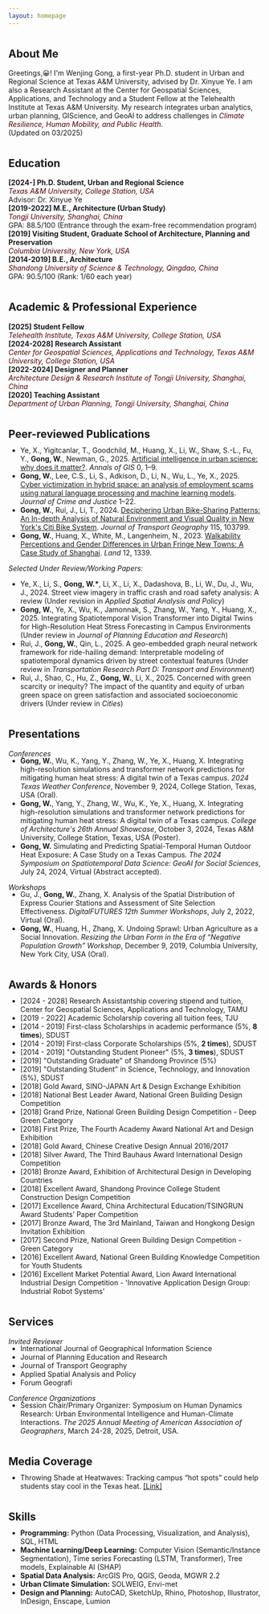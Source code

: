 ```yaml
---
layout: homepage
---
```


<style>
  h2 {
    margin-top: 40px; /* 增加二级标题**的上边距 */
  }

</style>

<!-- 
I'm a <a href="https://med.nyu.edu/departments-institutes/population-health/divisions-sections-centers/biostatistics/" target="_blank"> Biostatistics</a> Ph.D. candidate at <a href="https://www.nyu.edu/" target="_blank"> New York University</a>'s <a href="https://med.nyu.edu/" target="_blank"> Grossman School of Medicine</a>, specifically within the <a href="https://med.nyu.edu/research/sackler-institute-graduate-biomedical-sciences/" target="_blank"> Vilcek institute of Biomedical Sciences</a> and the Department of <a href="https://med.nyu.edu/departments-institutes/population-health/" target="_blank"> Population Health</a>. Under the mentorship of Prof.  
working under the mentorship of Prof.<a href="https://med.nyu.edu/faculty/thaddeus-tarpey" target="_blank"> Thaddeus Tarpey</a>. My research involves developing statistical models that cater to high-dimensional complex data, such as functional and imaging data.
I’m always open to collaborating with those who share similar research interests. Feel free to reach out via email—I’d be happy to connect and discuss further!  
-->


## About Me
<span id="about" style="display: block; margin-top: -100px; padding-top: 100px;"></span>
Greetings,😀! I'm Wenjing Gong, a first-year Ph.D. student in Urban and Regional Science at Texas A&M University, advised by Dr. Xinyue Ye. I am also a Research Assistant at the Center for Geospatial Sciences, Applications, and Technology and a Student Fellow at the Telehealth Institute at Texas A&M University. My research integrates urban analytics, urban planning, GIScience, and GeoAI to address challenges in <i style="color:#500000">Climate Resilience, Human Mobility, and Public Health</i>.  
(Updated on 03/2025)


## Education
<span id="education" style="display: block; margin-top: -100px; padding-top: 100px;"></span>
**[2024-] Ph.D. Student, Urban and Regional Science**  
<i style="color:#500000">Texas A&M University, College Station, USA</i>  
Advisor: Dr. Xinyue Ye  
**[2019-2022] M.E., Architecture (Urban Study)**  
<i style="color:#500000">Tongji University, Shanghai, China</i>  
GPA: 88.5/100 (Entrance through the exam-free recommendation program)  
**[2019] Visiting Student, Graduate School of Architecture, Planning and Preservation**  
<i style="color:#500000">Columbia University, New York, USA</i>  
**[2014-2019] B.E., Architecture**  
<i style="color:#500000">Shandong University of Science & Technology, Qingdao, China</i>  
GPA: 90.5/100 (Rank: 1/60 each year)


## Academic & Professional Experience
<span id="employment" style="display: block; margin-top: -100px; padding-top: 100px;"></span>
**[2025] Student Fellow**  
<i style="color:#500000">Telehealth Institute, Texas A&M University, College Station, USA</i>  
**[2024-2028] Research Assistant**  
<i style="color:#500000">Center for Geospatial Sciences, Applications and Technology, Texas A&M University, College Station, USA</i>  
**[2022-2024] Designer and Planner**  
<i style="color:#500000">Architecture Design & Research Institute of Tongji University, Shanghai, China</i>  
**[2020] Teaching Assistant**  
<i style="color:#500000">Department of Urban Planning, Tongji University, Shanghai, China</i>


## Peer-reviewed Publications
<span id="publications" style="display: block; margin-top: -100px; padding-top: 80px;"></span>
* Ye, X., Yigitcanlar, T., Goodchild, M., Huang, X., Li, W., Shaw, S.-L., Fu, Y., **Gong, W.**, Newman, G., 2025. <a href="https://doi.org/10.1080/19475683.2025.2469110" target="_blank">Artificial intelligence in urban science: why does it matter?</a>. *Annals of GIS* 0, 1–9.
* **Gong, W.**, Lee, C.S., Li, S., Adkison, D., Li, N., Wu, L., Ye, X., 2025. <a href="https://doi.org/10.1080/0735648X.2024.2448804" target="_blank">Cyber victimization in hybrid space: an analysis of employment scams using natural language processing and machine learning models</a>. *Journal of Crime and Justice* 1–22.
* **Gong, W.**, Rui, J., Li, T., 2024. <a href="https://doi.org/10.1016/j.jtrangeo.2024.103799" target="_blank">Deciphering Urban Bike-Sharing Patterns: An In-depth Analysis of Natural Environment and Visual Quality in New York's Citi Bike System</a>. *Journal of Transport Geography* 115, 103799.
* **Gong, W.**, Huang, X., White, M., Langenheim, N., 2023. <a href="https://doi.org/10.3390/land12071339" target="_blank">Walkability Perceptions and Gender Differences in Urban Fringe New Towns: A Case Study of Shanghai</a>. *Land* 12, 1339.

*Selected Under Review/Working Papers:*
* Ye, X., Li, S., **Gong, W.\***, Li, X., Li, X., Dadashova, B., Li, W., Du, J., Wu, J., 2024. Street view imagery in traffic crash and road safety analysis: A review (Under revision in *Applied Spatial Analysis and Policy*)
* **Gong, W.**, Ye, X., Wu, K., Jamonnak, S., Zhang, W., Yang, Y., Huang, X., 2025. Integrating Spatiotemporal Vision Transformer into Digital Twins for High-Resolution Heat Stress Forecasting in Campus Environments (Under review in *Journal of Planning Education and Research*)
* Rui, J., **Gong, W.**, Qin, L., 2025. A geo-embedded graph neural network framework for ride-hailing demand: Interpretable modeling of spatiotemporal dynamics driven by street contextual features (Under review in *Transportation Research Part D: Transport and Environment*)
* Rui, J., Shao, C., Hu, Z., **Gong, W.**, Li, X., 2025. Concerned with green scarcity or inequity? The impact of the quantity and equity of urban green space on green satisfaction and associated socioeconomic drivers (Under review in *Cities*)



## Presentations
*Conferences*
<span id="presentations" style="display: block; margin-top: -100px; padding-top: 80px;"></span>
* **Gong, W.**, Wu, K., Yang, Y., Zhang, W., Ye, X., Huang, X. Integrating high-resolution simulations and transformer network predictions for mitigating human heat stress: A digital twin of a Texas campus. *2024 Texas Weather Conference*, November 9, 2024, College Station, Texas, USA (Oral).
* **Gong, W.**, Yang, Y., Zhang, W., Wu, K., Ye, X., Huang, X. Integrating high-resolution simulations and transformer network predictions for mitigating human heat stress: A digital twin of a Texas campus. *College of Architecture's 26th Annual Showcase*, October 3, 2024, Texas A&M University, College Station, Texas, USA (Poster).
* **Gong, W.** Simulating and Predicting Spatial-Temporal Human Outdoor Heat Exposure: A Case Study on a Texas Campus. *The 2024 Symposium on Spatiotemporal Data Science: GeoAI for Social Sciences*, July 24, 2024, Virtual (Abstract accepted).

*Workshops*
<span id="presentations" style="display: block; margin-top: -100px; padding-top: 80px;"></span>
* Gu, J., **Gong, W.**, Zhang, X. Analysis of the Spatial Distribution of Express Courier Stations and Assessment of Site Selection Effectiveness. *DigitalFUTURES 12th Summer Workshops*, July 2, 2022, Virtual (Oral).
* **Gong, W.**, Huang, H., Zhang, X. Undoing Sprawl: Urban Agriculture as a Social Innovation. *Resizing the Urban Form in the Era of “Negative Population Growth” Workshop*, December 9, 2019, Columbia University, New York City, USA (Oral).


## Awards & Honors
<span id="awards" style="display: block; margin-top: -100px; padding-top: 80px;"></span>
* [2024 - 2028]	Research Assistantship covering stipend and tuition, Center for Geospatial Sciences, Applications and Technology, TAMU
* [2019 - 2022]	Academic Scholarship covering all tuition fees, TJU
* [2014 - 2019]	First-class Scholarships in academic performance (5%, **8 times**), SDUST
* [2014 - 2019]	First-class Corporate Scholarships (5%, **2 times**), SDUST
* [2014 - 2019]	"Outstanding Student Pioneer" (5%, **3 times**), SDUST
* [2019]	"Outstanding Graduate" of Shandong Province (5%)
* [2019]	"Outstanding Student" in Science, Technology, and Innovation (5%), SDUST
* [2018]	Gold Award, SINO-JAPAN Art & Design Exchange Exhibition
* [2018]	National Best Leader Award, National Green Building Design Competition
* [2018]	Grand Prize, National Green Building Design Competition - Deep Green Category
* [2018]	First Prize, The Fourth Academy Award National Art and Design Exhibition
* [2018]	Gold Award, Chinese Creative Design Annual 2016/2017
* [2018]	Silver Award, The Third Bauhaus Award International Design Competition
* [2018]	Bronze Award, Exhibition of Architectural Design in Developing Countries
* [2018]	Excellent Award, Shandong Province College Student Construction Design Competition
* [2017]	Excellence Award, China Architectural Education/TSINGRUN Award Students’ Paper Competition
* [2017]	Bronze Award, The 3rd Mainland, Taiwan and Hongkong Design Invitation Exhibition
* [2017]	Second Prize, National Green Building Design Competition - Green Category
* [2016]	Excellent Award, National Green Building Knowledge Competition for Youth Students
* [2016]	Excellent Market Potential Award, Lion Award International Industrial Design Competition - 'Innovative Application Design Group: Industrial Robot Systems'

## Services
*Invited Reviewer*
<span id="services" style="display: block; margin-top: -100px; padding-top: 80px;"></span>
* International Journal of Geographical Information Science
* Journal of Planning Education and Research
* Journal of Transport Geography
* Applied Spatial Analysis and Policy
* Forum Geografi

*Conference Organizations*
<span id="services" style="display: block; margin-top: -100px; padding-top: 80px;"></span>
* Session Chair/Primary Organizer: Symposium on Human Dynamics Research: Urban Environmental Intelligence and Human-Climate Interactions. *The 2025 Annual Meeting of American Association of Geographers*, March 24-28, 2025, Detroit, USA.


## Media Coverage
<span id="media" style="display: block; margin-top: -100px; padding-top: 80px;"></span>
*	Throwing Shade at Heatwaves: Tracking campus “hot spots” could help students stay cool in the Texas heat. <a href="https://engineering.tamu.edu/news/2024/09/throwing-shade-at-heatwaves.html" target="_blank">[Link]</a>

## Skills
<span id="skills" style="display: block; margin-top: -100px; padding-top: 80px;"></span>
* **Programming:** Python (Data Processing, Visualization, and Analysis), SQL, HTML
* **Machine Learning/Deep Learning:** Computer Vision (Semantic/Instance Segmentation), Time series Forecasting (LSTM, Transformer), Tree models, Explainable AI (SHAP)
* **Spatial Data Analysis:** ArcGIS Pro, QGIS, Geoda, MGWR 2.2
* **Urban Climate Simulation:** SOLWEIG, Envi-met
* **Design and Planning:** AutoCAD, SketchUp, Rhino, Photoshop, Illustrator, InDesign, Enscape, Lumion




